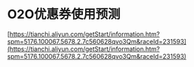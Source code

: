 # O2O优惠券使用预测

[https://tianchi.aliyun.com/getStart/information.htm?spm=5176.100067.5678.2.7c560628qvo3Qm&raceId=231593](https://tianchi.aliyun.com/getStart/information.htm?spm=5176.100067.5678.2.7c560628qvo3Qm&raceId=231593)

